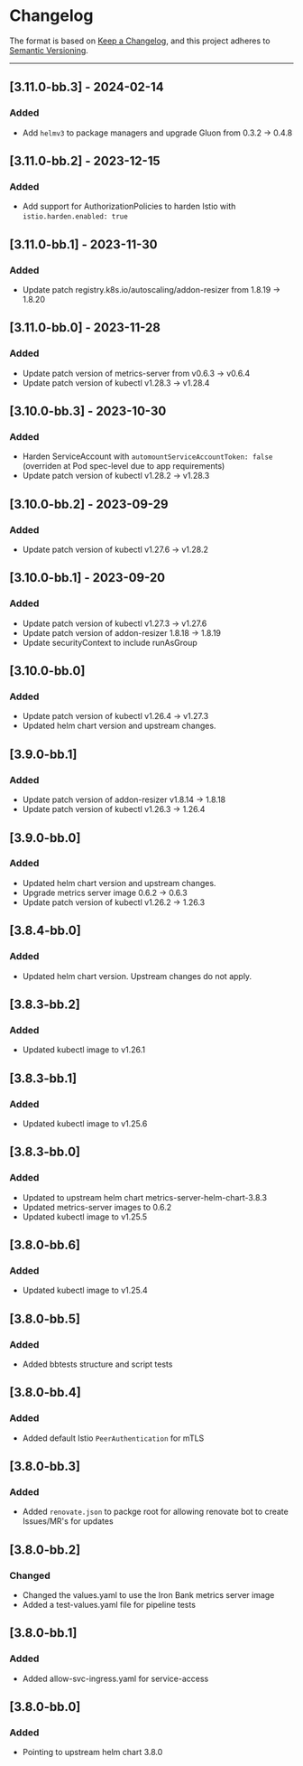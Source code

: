 # Changelog

The format is based on [Keep a Changelog](https://keepachangelog.com/en/1.0.0/), and this project adheres to [Semantic Versioning](https://semver.org/spec/v2.0.0.html).

---
## [3.11.0-bb.3] - 2024-02-14
### Added
- Add `helmv3` to package managers and upgrade Gluon from 0.3.2 -> 0.4.8

## [3.11.0-bb.2] - 2023-12-15
### Added
- Add support for AuthorizationPolicies to harden Istio with `istio.harden.enabled: true`

## [3.11.0-bb.1] - 2023-11-30
### Added
- Update patch registry.k8s.io/autoscaling/addon-resizer from 1.8.19 -> 1.8.20

## [3.11.0-bb.0] - 2023-11-28
### Added
- Update patch version of metrics-server from v0.6.3 -> v0.6.4
- Update patch version of kubectl v1.28.3 -> v1.28.4

## [3.10.0-bb.3] - 2023-10-30
### Added
- Harden ServiceAccount with `automountServiceAccountToken: false` (overriden at Pod spec-level due to app requirements)
- Update patch version of kubectl v1.28.2 -> v1.28.3

## [3.10.0-bb.2] - 2023-09-29
### Added
- Update patch version of kubectl v1.27.6 -> v1.28.2

## [3.10.0-bb.1] - 2023-09-20
### Added
- Update patch version of kubectl v1.27.3 -> v1.27.6
- Update patch version of addon-resizer 1.8.18 -> 1.8.19 
- Update securityContext to include runAsGroup

## [3.10.0-bb.0]
### Added
- Update patch version of kubectl v1.26.4 -> v1.27.3
- Updated helm chart version and upstream changes.

## [3.9.0-bb.1]
### Added
- Update patch version of addon-resizer v1.8.14 -> 1.8.18
- Update patch version of kubectl v1.26.3 -> 1.26.4

## [3.9.0-bb.0]
### Added
- Updated helm chart version and upstream changes.
- Upgrade metrics server image 0.6.2 -> 0.6.3
- Update patch version of kubectl v1.26.2 -> 1.26.3

## [3.8.4-bb.0]
### Added
- Updated helm chart version. Upstream changes do not apply.

## [3.8.3-bb.2]
### Added
- Updated kubectl image to v1.26.1

## [3.8.3-bb.1]
### Added
- Updated kubectl image to v1.25.6

## [3.8.3-bb.0]
### Added
- Updated to upstream helm chart metrics-server-helm-chart-3.8.3
- Updated metrics-server images to 0.6.2
- Updated kubectl image to v1.25.5

## [3.8.0-bb.6]
### Added
- Updated kubectl image to v1.25.4

## [3.8.0-bb.5]
### Added
- Added bbtests structure and script tests

## [3.8.0-bb.4]
### Added
- Added default Istio `PeerAuthentication` for mTLS

## [3.8.0-bb.3]
### Added
- Added `renovate.json` to packge root for allowing renovate bot to create Issues/MR's for updates

## [3.8.0-bb.2]
### Changed
- Changed the values.yaml to use the Iron Bank metrics server image
- Added a test-values.yaml file for pipeline tests

## [3.8.0-bb.1]
### Added
- Added allow-svc-ingress.yaml for service-access

## [3.8.0-bb.0]
### Added
- Pointing to upstream helm chart 3.8.0
